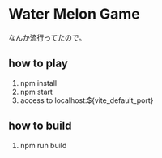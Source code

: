 # Water Melon Game

なんか流行ってたので。

## how to play

1.  npm install
1.  npm start
1.  access to localhost:${vite_default_port}

## how to build

1.  npm run build

